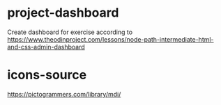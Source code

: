 # project-dashboard
Create dashboard for exercise according to https://www.theodinproject.com/lessons/node-path-intermediate-html-and-css-admin-dashboard


# icons-source
https://pictogrammers.com/library/mdi/